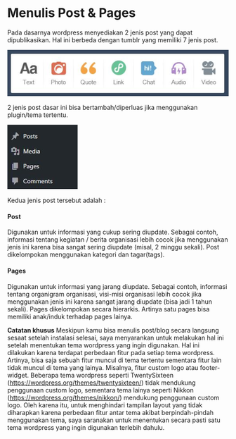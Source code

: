 # Menulis Post & Pages

Pada dasarnya wordpress menyediakan 2 jenis post yang dapat dipublikasikan. Hal ini berbeda dengan tumblr yang memiliki 7 jenis post.

![7 jenis post dalam tumblr](../img/Bagian-3/post-tumblr.JPG)

2 jenis post dasar ini bisa bertambah/diperluas jika menggunakan plugin/tema tertentu. 

![](../img/Bagian-3/post-wp.JPG)

Kedua jenis post tersebut adalah :

#### **Post**

Digunakan untuk informasi yang cukup sering diupdate. Sebagai contoh, informasi tentang kegiatan / berita organisasi lebih cocok jika menggunakan jenis ini karena bisa sangat sering diupdate (misal, 2 minggu sekali). Post dikelompokan menggunakan kategori dan tagar(tags).

#### **Pages**

Digunakan untuk informasi yang jarang diupdate. Sebagai contoh, informasi tentang organigram organisasi, visi-misi organisasi lebih cocok jika menggunakan jenis ini karena sangat jarang diupdate (bisa jadi 1 tahun sekali). Pages dikelompokan secara hierarkis. Artinya satu pages bisa memiliki anak/induk terhadap pages lainya.

**Catatan khusus**
Meskipun kamu bisa menulis post/blog secara langsung sesaat setelah instalasi selesai, saya menyarankan untuk melakukan hal ini setelah menentukan tema wordpress yang ingin digunakan. Hal ini dilakukan karena terdapat perbedaan fitur pada setiap tema wordpress. Artinya, bisa saja sebuah fitur muncul di tema tertentu sementara fitur lain tidak muncul di tema yang lainya. Misalnya, fitur custom logo atau footer-widget. Beberapa tema wordpress seperti TwentySixteen (https://wordpress.org/themes/twentysixteen/) tidak mendukung penggunaan custom logo, sementara tema lainya seperti Nikkon (https://wordpress.org/themes/nikkon/) mendukung penggunaan custom logo. Oleh karena itu, untuk menghindari tampilan layout yang tidak diharapkan karena perbedaan fitur antar tema akibat berpindah-pindah menggunakan tema, saya saranakan untuk menentukan secara pasti satu tema wordpress yang ingin digunakan terlebih dahulu.

